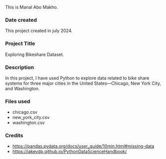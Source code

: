This is Manal Abo Makho.

### Date created
This project created in july 2024.

### Project Title
Exploring Bikeshare Dataset.

### Description
In this project, I have used Python to explore data related to bike share systems for three major cities in 
the United States—Chicago, New York City, and Washington.

### Files used
- chicago.csv
- new_york_city.csv
- washington.csv

### Credits
- https://pandas.pydata.org/docs/user_guide/10min.html#missing-data
- https://jakevdp.github.io/PythonDataScienceHandbook/


